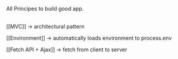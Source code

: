 All Principes to build good app.<br><br>

[[MVC]] ->  architectural pattern<br>

[[Environment]] ->   automatically loads environment to process.env<br>

[[Fetch API + Ajax]] -> fetch from client to server